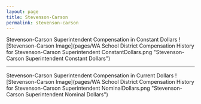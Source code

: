 ```yaml
---
layout: page
title: Stevenson-Carson
permalink: stevenson-carson
---
```



Stevenson-Carson Superintendent Compensation in Constant Dollars
![Stevenson-Carson Image](pages/WA School District Compensation History for Stevenson-Carson Superintendent ConstantDollars.png "Stevenson-Carson Superintendent Constant Dollars")
___

Stevenson-Carson Superintendent Compensation in Current Dollars
![Stevenson-Carson Image](pages/WA School District Compensation History for Stevenson-Carson Superintendent NominalDollars.png "Stevenson-Carson Superintendent Nominal Dollars")